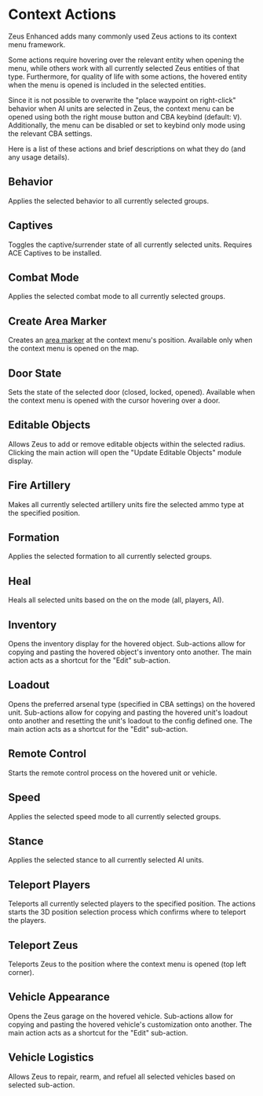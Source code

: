 # Context Actions

Zeus Enhanced adds many commonly used Zeus actions to its context menu framework.

Some actions require hovering over the relevant entity when opening the menu, while others work with all currently selected Zeus entities of that type. Furthermore, for quality of life with some actions, the hovered entity when the menu is opened is included in the selected entities.

Since it is not possible to overwrite the "place waypoint on right-click" behavior when AI units are selected in Zeus, the context menu can be opened using both the right mouse button and CBA keybind (default: <kbd>V</kbd>). Additionally, the menu can be disabled or set to keybind only mode using the relevant CBA settings.

Here is a list of these actions and brief descriptions on what they do (and any usage details).

## Behavior

Applies the selected behavior to all currently selected groups.

## Captives

Toggles the captive/surrender state of all currently selected units. Requires ACE Captives to be installed.

## Combat Mode

Applies the selected combat mode to all currently selected groups.

## Create Area Marker

Creates an [area marker](/user_guide/area_markers.md) at the context menu's position.
Available only when the context menu is opened on the map.

## Door State

Sets the state of the selected door (closed, locked, opened).
Available when the context menu is opened with the cursor hovering over a door.

## Editable Objects

Allows Zeus to add or remove editable objects within the selected radius.
Clicking the main action will open the "Update Editable Objects" module display.

## Fire Artillery

Makes all currently selected artillery units fire the selected ammo type at the specified position.

## Formation

Applies the selected formation to all currently selected groups.

## Heal

Heals all selected units based on the on the mode (all, players, AI).

## Inventory

Opens the inventory display for the hovered object.
Sub-actions allow for copying and pasting the hovered object's inventory onto another.
The main action acts as a shortcut for the "Edit" sub-action.

## Loadout

Opens the preferred arsenal type (specified in CBA settings) on the hovered unit.
Sub-actions allow for copying and pasting the hovered unit's loadout onto another and resetting the unit's loadout to the config defined one.
The main action acts as a shortcut for the "Edit" sub-action.

## Remote Control

Starts the remote control process on the hovered unit or vehicle.

## Speed

Applies the selected speed mode to all currently selected groups.

## Stance

Applies the selected stance to all currently selected AI units.

## Teleport Players

Teleports all currently selected players to the specified position.
The actions starts the 3D position selection process which confirms where to teleport the players.

## Teleport Zeus

Teleports Zeus to the position where the context menu is opened (top left corner).

## Vehicle Appearance

Opens the Zeus garage on the hovered vehicle.
Sub-actions allow for copying and pasting the hovered vehicle's customization onto another.
The main action acts as a shortcut for the "Edit" sub-action.

## Vehicle Logistics

Allows Zeus to repair, rearm, and refuel all selected vehicles based on selected sub-action.
